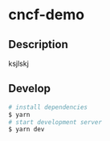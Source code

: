 # cncf-demo

## Description

ksjlskj

## Develop

```bash
# install dependencies
$ yarn
# start development server
$ yarn dev
```
